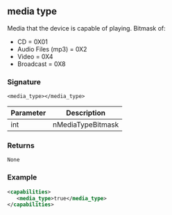 ## media type

Media that the device is capable of playing. Bitmask of:

- CD = 0X01
- Audio Files (mp3) = 0X2
- Video = 0X4
- Broadcast = 0X8


### Signature

`<media_type></media_type>`


| Parameter | Description |
| --- | --- |
| int | nMediaTypeBitmask |


### Returns

`None`


### Example

```xml
<capabilities>
   <media_type>true</media_type>
</capabilities>
```
